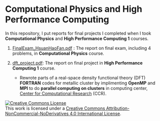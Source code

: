 # Computational Physics and High Performance Computing

In this repository, I put reports for final projects I completed when I took **Computational Physics** and **High Performance Computing 1** courses.

1. [FinalExam_HsuanHaoFan.pdf](https://github.com/hsuanhao/Computational_Physics/blob/master/FinalExam_HsuanHaoFan.pdf) : The report on final exam, including 4 problems, in **Computational Physics** course.



2. [dft_project.pdf](https://github.com/hsuanhao/Computational_Physics/blob/master/dft_project.pdf): The report on final project in **High Performance Computing 1** course.

   - Rewrote parts of a real-space density functional theory (DFT) **FORTRAN** codes for metallic cluster by implimenting **OpenMP** and **MPI** to do **parallel computing on clusters** in computing center, [Center for Computational Research](https://www.buffalo.edu/ccr.html) (CCR).


<a rel="license" href="http://creativecommons.org/licenses/by-nc-nd/4.0/"><img alt="Creative Commons License" style="border-width:0" src="https://i.creativecommons.org/l/by-nc-nd/4.0/88x31.png" /></a><br />This work is licensed under a <a rel="license" href="http://creativecommons.org/licenses/by-nc-nd/4.0/">Creative Commons Attribution-NonCommercial-NoDerivatives 4.0 International License</a>.
